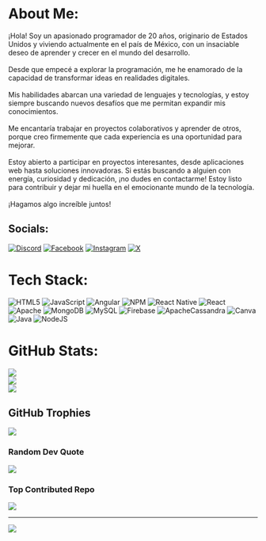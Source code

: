 #  About Me:
¡Hola! Soy un apasionado programador de 20 años, originario de Estados Unidos y viviendo actualmente en el país de México, con un insaciable deseo de aprender y crecer en el mundo del desarrollo. <br><br>Desde que empecé a explorar la programación, me he enamorado de la capacidad de transformar ideas en realidades digitales.<br><br>Mis habilidades abarcan una variedad de lenguajes y tecnologías, y estoy siempre buscando nuevos desafíos que me permitan expandir mis conocimientos. <br><br>Me encantaría trabajar en proyectos colaborativos y aprender de otros, porque creo firmemente que cada experiencia es una oportunidad para mejorar.<br><br>Estoy abierto a participar en proyectos interesantes, desde aplicaciones web hasta soluciones innovadoras. Si estás buscando a alguien con energía, curiosidad y dedicación, ¡no dudes en contactarme! Estoy listo para contribuir y dejar mi huella en el emocionante mundo de la tecnología.<br><br>¡Hagamos algo increíble juntos!


##  Socials:
[![Discord](https://img.shields.io/badge/Discord-%237289DA.svg?logo=discord&logoColor=white)](https://discord.gg/https://discord.gg/6JVdwE97) [![Facebook](https://img.shields.io/badge/Facebook-%231877F2.svg?logo=Facebook&logoColor=white)](https://facebook.com/Ericolink) [![Instagram](https://img.shields.io/badge/Instagram-%23E4405F.svg?logo=Instagram&logoColor=white)](https://instagram.com/Real._.Ericolink) [![X](https://img.shields.io/badge/X-black.svg?logo=X&logoColor=white)](https://x.com/ericolink) 

#  Tech Stack:
![HTML5](https://img.shields.io/badge/html5-%23E34F26.svg?style=for-the-badge&logo=html5&logoColor=white) ![JavaScript](https://img.shields.io/badge/javascript-%23323330.svg?style=for-the-badge&logo=javascript&logoColor=%23F7DF1E) ![Angular](https://img.shields.io/badge/angular-%23DD0031.svg?style=for-the-badge&logo=angular&logoColor=white) ![NPM](https://img.shields.io/badge/NPM-%23CB3837.svg?style=for-the-badge&logo=npm&logoColor=white) ![React Native](https://img.shields.io/badge/react_native-%2320232a.svg?style=for-the-badge&logo=react&logoColor=%2361DAFB) ![React](https://img.shields.io/badge/react-%2320232a.svg?style=for-the-badge&logo=react&logoColor=%2361DAFB) ![Apache](https://img.shields.io/badge/apache-%23D42029.svg?style=for-the-badge&logo=apache&logoColor=white) ![MongoDB](https://img.shields.io/badge/MongoDB-%234ea94b.svg?style=for-the-badge&logo=mongodb&logoColor=white) ![MySQL](https://img.shields.io/badge/mysql-4479A1.svg?style=for-the-badge&logo=mysql&logoColor=white) ![Firebase](https://img.shields.io/badge/firebase-a08021?style=for-the-badge&logo=firebase&logoColor=ffcd34) ![ApacheCassandra](https://img.shields.io/badge/cassandra-%231287B1.svg?style=for-the-badge&logo=apache-cassandra&logoColor=white) ![Canva](https://img.shields.io/badge/Canva-%2300C4CC.svg?style=for-the-badge&logo=Canva&logoColor=white) ![Java](https://img.shields.io/badge/java-%23ED8B00.svg?style=for-the-badge&logo=openjdk&logoColor=white) ![NodeJS](https://img.shields.io/badge/node.js-6DA55F?style=for-the-badge&logo=node.js&logoColor=white)
#  GitHub Stats:
![](https://github-readme-stats.vercel.app/api?username=Ericolink&theme=blue-green&hide_border=false&include_all_commits=false&count_private=false)<br/>
![](https://github-readme-streak-stats.herokuapp.com/?user=Ericolink&theme=blue-green&hide_border=false)<br/>
![](https://github-readme-stats.vercel.app/api/top-langs/?username=Ericolink&theme=blue-green&hide_border=false&include_all_commits=false&count_private=false&layout=compact)

##  GitHub Trophies
![](https://github-profile-trophy.vercel.app/?username=Ericolink&theme=radical&no-frame=false&no-bg=false&margin-w=4)

###  Random Dev Quote
![](https://quotes-github-readme.vercel.app/api?type=horizontal&theme=tokyonight)

###  Top Contributed Repo
![](https://github-contributor-stats.vercel.app/api?username=Ericolink&limit=5&theme=nightowl&combine_all_yearly_contributions=true)

---
[![](https://visitcount.itsvg.in/api?id=Ericolink&icon=4&color=1)](https://visitcount.itsvg.in)

<!-- Proudly created with GPRM ( https://gprm.itsvg.in ) -->
